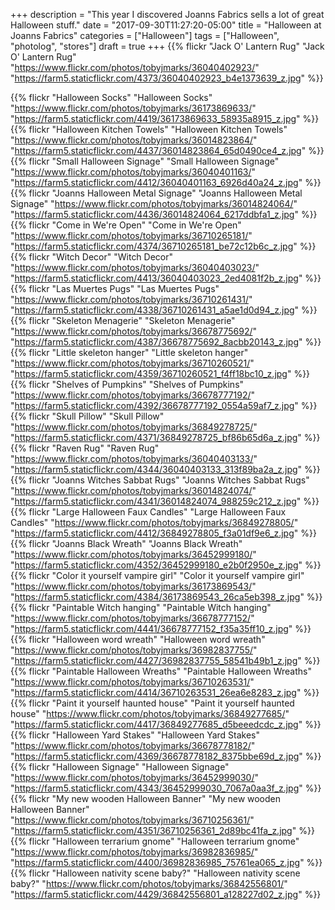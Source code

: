 +++
description = "This year I discovered Joanns Fabrics sells a lot of great Halloween stuff."
date = "2017-09-30T11:27:20-05:00"
title = "Halloween at Joanns Fabrics"
categories = ["Halloween"]
tags = ["Halloween", "photolog", "stores"]
draft = true
+++
{{% flickr "Jack O' Lantern Rug"
           "Jack O' Lantern Rug"
           "https://www.flickr.com/photos/tobyjmarks/36040402923/"
           "https://farm5.staticflickr.com/4373/36040402923_b4e1373639_z.jpg" %}}
<!--more-->
           
{{% flickr "Halloween Socks"
           "Halloween Socks"
           "https://www.flickr.com/photos/tobyjmarks/36173869633/"
           "https://farm5.staticflickr.com/4419/36173869633_58935a8915_z.jpg" %}}
{{% flickr "Halloween Kitchen Towels"
           "Halloween Kitchen Towels"
           "https://www.flickr.com/photos/tobyjmarks/36014823864/"
           "https://farm5.staticflickr.com/4437/36014823864_65d0490ce4_z.jpg" %}}
{{% flickr "Small Halloween Signage"
           "Small Halloween Signage"
           "https://www.flickr.com/photos/tobyjmarks/36040401163/"
           "https://farm5.staticflickr.com/4412/36040401163_6926d40a24_z.jpg" %}}
{{% flickr "Joanns Halloween Metal Signage"
           "Joanns Halloween Metal Signage"
           "https://www.flickr.com/photos/tobyjmarks/36014824064/"
           "https://farm5.staticflickr.com/4436/36014824064_6217ddbfa1_z.jpg" %}}
{{% flickr "Come in We're Open"
           "Come in We're Open"
           "https://www.flickr.com/photos/tobyjmarks/36710265181/"
           "https://farm5.staticflickr.com/4374/36710265181_be72c12b6c_z.jpg" %}}
{{% flickr "Witch Decor"
           "Witch Decor"
           "https://www.flickr.com/photos/tobyjmarks/36040403023/"
           "https://farm5.staticflickr.com/4413/36040403023_2ed4081f2b_z.jpg" %}}
{{% flickr "Las Muertes Pugs"
           "Las Muertes Pugs"
           "https://www.flickr.com/photos/tobyjmarks/36710261431/"
           "https://farm5.staticflickr.com/4338/36710261431_a5ae1d0d94_z.jpg" %}}
{{% flickr "Skeleton Menagerie"
           "Skeleton Menagerie"
           "https://www.flickr.com/photos/tobyjmarks/36678775692/"
           "https://farm5.staticflickr.com/4387/36678775692_8acbb20143_z.jpg" %}}
{{% flickr "Little skeleton hanger"
           "Little skeleton hanger"
           "https://www.flickr.com/photos/tobyjmarks/36710260521/"
           "https://farm5.staticflickr.com/4359/36710260521_f4ff18bc10_z.jpg" %}}
{{% flickr "Shelves of Pumpkins"
           "Shelves of Pumpkins"
           "https://www.flickr.com/photos/tobyjmarks/36678777192/"
           "https://farm5.staticflickr.com/4392/36678777192_0554a59af7_z.jpg" %}}
{{% flickr "Skull Pillow"
           "Skull Pillow"
           "https://www.flickr.com/photos/tobyjmarks/36849278725/"
           "https://farm5.staticflickr.com/4371/36849278725_bf86b65d6a_z.jpg" %}}
{{% flickr "Raven Rug"
           "Raven Rug"
           "https://www.flickr.com/photos/tobyjmarks/36040403133/"
           "https://farm5.staticflickr.com/4344/36040403133_313f89ba2a_z.jpg" %}}
{{% flickr "Joanns Witches Sabbat Rugs"
           "Joanns Witches Sabbat Rugs"
           "https://www.flickr.com/photos/tobyjmarks/36014824074/"
           "https://farm5.staticflickr.com/4341/36014824074_988259c212_z.jpg" %}}
{{% flickr "Large Halloween Faux Candles"
           "Large Halloween Faux Candles"
           "https://www.flickr.com/photos/tobyjmarks/36849278805/"
           "https://farm5.staticflickr.com/4412/36849278805_f3a01df9e6_z.jpg" %}}
{{% flickr "Joanns Black Wreath"
           "Joanns Black Wreath"
           "https://www.flickr.com/photos/tobyjmarks/36452999180/"
           "https://farm5.staticflickr.com/4352/36452999180_e2b0f2950e_z.jpg" %}}
{{% flickr "Color it yourself vampire girl"
           "Color it yourself vampire girl"
           "https://www.flickr.com/photos/tobyjmarks/36173869543/"
           "https://farm5.staticflickr.com/4384/36173869543_26ca5eb398_z.jpg" %}}
{{% flickr "Paintable Witch hanging"
           "Paintable Witch hanging"
           "https://www.flickr.com/photos/tobyjmarks/36678777152/"
           "https://farm5.staticflickr.com/4441/36678777152_f35a35ff10_z.jpg" %}}
{{% flickr "Halloween word wreath"
           "Halloween word wreath"
           "https://www.flickr.com/photos/tobyjmarks/36982837755/"
           "https://farm5.staticflickr.com/4427/36982837755_58541b49b1_z.jpg" %}}
{{% flickr "Paintable Halloween Wreaths"
           "Paintable Halloween Wreaths"
           "https://www.flickr.com/photos/tobyjmarks/36710263531/"
           "https://farm5.staticflickr.com/4414/36710263531_26ea6e8283_z.jpg" %}}
{{% flickr "Paint it yourself haunted house"
           "Paint it yourself haunted house"
           "https://www.flickr.com/photos/tobyjmarks/36849277685/"
           "https://farm5.staticflickr.com/4417/36849277685_d5beeedcdc_z.jpg" %}}
{{% flickr "Halloween Yard Stakes"
           "Halloween Yard Stakes"
           "https://www.flickr.com/photos/tobyjmarks/36678778182/"
           "https://farm5.staticflickr.com/4369/36678778182_8375bbe69d_z.jpg" %}}
{{% flickr "Halloween Signage"
           "Halloween Signage"
           "https://www.flickr.com/photos/tobyjmarks/36452999030/"
           "https://farm5.staticflickr.com/4343/36452999030_7067a0aa3f_z.jpg" %}}
{{% flickr "My new wooden Halloween Banner"
           "My new wooden Halloween Banner"
           "https://www.flickr.com/photos/tobyjmarks/36710256361/"
           "https://farm5.staticflickr.com/4351/36710256361_2d89bc41fa_z.jpg" %}}
{{% flickr "Halloween terrarium gnome"
           "Halloween terrarium gnome"
           "https://www.flickr.com/photos/tobyjmarks/36982836985/"
           "https://farm5.staticflickr.com/4400/36982836985_75761ea065_z.jpg" %}}
{{% flickr "Halloween nativity scene baby?"
           "Halloween nativity scene baby?"
           "https://www.flickr.com/photos/tobyjmarks/36842556801/"
           "https://farm5.staticflickr.com/4429/36842556801_a128227d02_z.jpg" %}}

